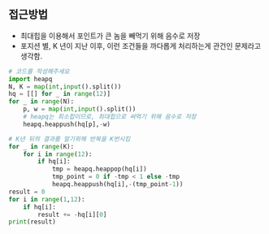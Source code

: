 ## 접근방법
- 최대힙을 이용해서 포인트가 큰 놈을 빼먹기 위해 음수로 저장
- 포지션 별, K 년이 지난 이후, 이런 조건들을 까다롭게 처리하는게 관건인 문제라고 생각함.
```py
# 코드를 작성해주세요
import heapq
N, K = map(int,input().split())
hq = [[] for _ in range(12)]
for _ in range(N):
    p, w = map(int,input().split())
    # heapq는 최소힙이므로, 최대힙으로 써먹기 위해 음수로 저장
    heapq.heappush(hq[p],-w)

# K년 뒤의 결과를 알기위해 반복을 K번시킴
for _ in range(K):
    for i in range(12):
        if hq[i]:
            tmp = heapq.heappop(hq[i])
            tmp_point = 0 if -tmp < 1 else -tmp
            heapq.heappush(hq[i],-(tmp_point-1))
result = 0
for i in range(1,12):
    if hq[i]:
        result += -hq[i][0]
print(result)

```
